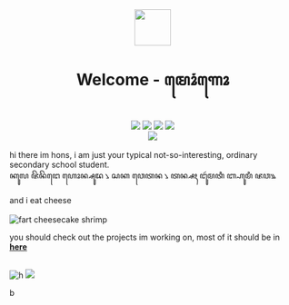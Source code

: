 <div align="center"><span><img src="https://c.tenor.com/gSmJEv_z2O4AAAAd/snine-snine19.gif" width="64"/></span></div>
<h1 align="center">Welcome - ꦩꦺꦴꦁꦒꦺꦴ</h1>
<br>
<div align="center">
<img src="https://komarev.com/ghpvc/?username=honsda&style=flat&color=blueviolet&label=fans"/> 
<img src="https://img.shields.io/badge/Status-dead-critical"/>
<img src="https://img.shields.io/badge/结晶度qq-informational"/>
<img src="https://img.shields.io/badge/git结晶度qq-green"/>
<br>
<img src="https://img.shields.io/badge/jihadi-informational?style=for-the-badge"/>
<br>
 <br>
</div>
hi there im hons, i am just your typical not-so-interesting, ordinary secondary school student.
<br>
ꦏꦸꦭ ꦗꦼꦤꦼꦔꦺ ꦲꦺꦴꦤ꧀ꦱꦸꦢ ꧈ ꦱꦏ ꦮꦺꦠꦤ ꧈ ꦠꦤ꧀ꦱꦃ ꦔꦸꦂꦩꦠꦶ ꦧ꧀ꦲꦸꦩꦶ ꦗꦮ꧉
<br>
<br>
and i eat cheese <br>

<br>
<img src="https://cdn.discordapp.com/attachments/772910297350275092/844196915636731904/unknown.png" alt="fart cheesecake shrimp"/><span></span>
<p>you should check out the projects im working on, most of it should be in <b><a href="https://honsda.github.io">here</a></b></p>
<br>
<img src="https://github-readme-stats.vercel.app/api?username=honsda&count_private=true&show_icons=true&theme=midnight-purple&hide_border=true" alt="h"/>
<img src="https://github-readme-stats.vercel.app/api/top-langs/?username=honsda&layout=compact&theme=midnight-purple&hide_border=true"/>

b
